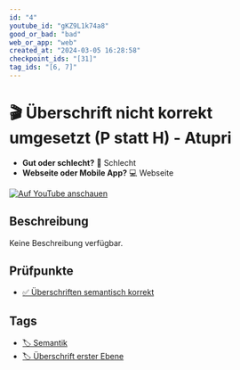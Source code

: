 ```yaml
---
id: "4"
youtube_id: "gKZ9L1k74a8"
good_or_bad: "bad"
web_or_app: "web"
created_at: "2024-03-05 16:28:58"
checkpoint_ids: "[31]"
tag_ids: "[6, 7]"
---
```


# 🎬 Überschrift nicht korrekt umgesetzt (P statt H) - Atupri

- **Gut oder schlecht?** 🚨 Schlecht
- **Webseite oder Mobile App?** 💻 Webseite

[![Auf YouTube anschauen](https://img.youtube.com/vi/gKZ9L1k74a8/sddefault.jpg)](https://youtu.be/gKZ9L1k74a8)

## Beschreibung

Keine Beschreibung verfügbar.

## Prüfpunkte

- [✅ Überschriften semantisch korrekt](/de/wcag/1.3.1a-ueberschriften-struktur/ueberschriften-semantisch-korrekt)

## Tags

- [🏷️ Semantik](/de/tags/semantik)
- [🏷️ Überschrift erster Ebene](/de/tags/ueberschrift-erster-ebene)
